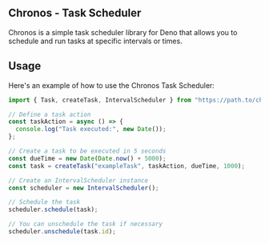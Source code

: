 ## Chronos - Task Scheduler
Chronos is a simple task scheduler library for Deno that allows you to schedule and run tasks at specific intervals or times.

## Usage

Here's an example of how to use the Chronos Task Scheduler:

```typescript
import { Task, createTask, IntervalScheduler } from "https://path.to/chronos/src/mod.ts";

// Define a task action
const taskAction = async () => {
  console.log("Task executed:", new Date());
};

// Create a task to be executed in 5 seconds
const dueTime = new Date(Date.now() + 5000);
const task = createTask("exampleTask", taskAction, dueTime, 1000);

// Create an IntervalScheduler instance
const scheduler = new IntervalScheduler();

// Schedule the task
scheduler.schedule(task);

// You can unschedule the task if necessary
scheduler.unschedule(task.id);
